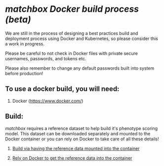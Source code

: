 # <i>matchbox Docker build process (beta)</i>

We are still in the process of designing a best practices build and deployment process using Docker and Kubernetes, so please consider this a work in progress. 

Please be careful to not check in Docker files with private secure
usernames, passwords, and tokens etc. 

Please also remember to change any default passwords built into system before production!

## To use a docker build, you will need:

1. Docker (https://www.docker.com/)


## Build:

<i>matchbox</i> requires a reference dataset to help build it's phenotype scoring model. This dataset can be downloaded separately and mounted to the Docker container or you can rely on Docker to take care of all these details!

1. [Build via having the reference data mounted into the container](with_data_mounted_to_container/README.md)

2. [Rely on Docker to get the reference data into the container](with_data_in_container/README.md)

 